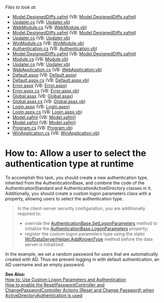 <!-- default file list -->
*Files to look at*:

* [Model.DesignedDiffs.xafml](./CS/Solution73.Module.Web/Model.DesignedDiffs.xafml) (VB: [Model.DesignedDiffs.xafml](./VB/Solution73.Module.Web/Model.DesignedDiffs.xafml))
* [Updater.cs](./CS/Solution73.Module.Web/Updater.cs) (VB: [Updater.vb](./VB/Solution73.Module.Web/Updater.vb))
* [WebModule.cs](./CS/Solution73.Module.Web/WebModule.cs) (VB: [WebModule.vb](./VB/Solution73.Module.Web/WebModule.vb))
* [Model.DesignedDiffs.xafml](./CS/Solution73.Module.Win/Model.DesignedDiffs.xafml) (VB: [Model.DesignedDiffs.xafml](./VB/Solution73.Module.Win/Model.DesignedDiffs.xafml))
* [Updater.cs](./CS/Solution73.Module.Win/Updater.cs) (VB: [Updater.vb](./VB/Solution73.Module.Win/Updater.vb))
* [WinModule.cs](./CS/Solution73.Module.Win/WinModule.cs) (VB: [WinModule.vb](./VB/Solution73.Module.Win/WinModule.vb))
* [Authentication.cs](./CS/Solution73.Module/Authentication.cs) (VB: [Authentication.vb](./VB/Solution73.Module/Authentication.vb))
* [Model.DesignedDiffs.xafml](./CS/Solution73.Module/Model.DesignedDiffs.xafml) (VB: [Model.DesignedDiffs.xafml](./VB/Solution73.Module/Model.DesignedDiffs.xafml))
* [Module.cs](./CS/Solution73.Module/Module.cs) (VB: [Module.vb](./VB/Solution73.Module/Module.vb))
* [Updater.cs](./CS/Solution73.Module/Updater.cs) (VB: [Updater.vb](./VB/Solution73.Module/Updater.vb))
* [WebApplication.cs](./CS/Solution73.Web/ApplicationCode/WebApplication.cs) (VB: [WebApplication.vb](./VB/Solution73.Web/ApplicationCode/WebApplication.vb))
* [Default.aspx](./CS/Solution73.Web/Default.aspx) (VB: [Default.aspx](./VB/Solution73.Web/Default.aspx))
* [Default.aspx.cs](./CS/Solution73.Web/Default.aspx.cs) (VB: [Default.aspx.vb](./VB/Solution73.Web/Default.aspx.vb))
* [Error.aspx](./CS/Solution73.Web/Error.aspx) (VB: [Error.aspx](./VB/Solution73.Web/Error.aspx))
* [Error.aspx.cs](./CS/Solution73.Web/Error.aspx.cs) (VB: [Error.aspx.vb](./VB/Solution73.Web/Error.aspx.vb))
* [Global.asax](./CS/Solution73.Web/Global.asax) (VB: [Global.asax](./VB/Solution73.Web/Global.asax))
* [Global.asax.cs](./CS/Solution73.Web/Global.asax.cs) (VB: [Global.asax.vb](./VB/Solution73.Web/Global.asax.vb))
* [Login.aspx](./CS/Solution73.Web/Login.aspx) (VB: [Login.aspx](./VB/Solution73.Web/Login.aspx))
* [Login.aspx.cs](./CS/Solution73.Web/Login.aspx.cs) (VB: [Login.aspx.vb](./VB/Solution73.Web/Login.aspx.vb))
* [Model.xafml](./CS/Solution73.Web/Model.xafml) (VB: [Model.xafml](./VB/Solution73.Web/Model.xafml))
* [Model.xafml](./CS/Solution73.Win/Model.xafml) (VB: [Model.xafml](./VB/Solution73.Win/Model.xafml))
* [Program.cs](./CS/Solution73.Win/Program.cs) (VB: [Program.vb](./VB/Solution73.Win/Program.vb))
* [WinApplication.cs](./CS/Solution73.Win/WinApplication.cs) (VB: [WinApplication.vb](./VB/Solution73.Win/WinApplication.vb))
<!-- default file list end -->
# How to: Allow a user to select the authentication type at runtime


To accomplish this task, you should create a new authentication type, inherited from the AuthenticationBase, and combine the code of the AuthenticationStandard and AuthenticationActiveDirectory classes in it. Additionally, you should create a custom logon parameters class with a property, allowing users to select the authentication type.

>In the client-server security configuration, you are additionally required to:  
>- override the [AuthenticationBase.SetLogonParameters](https://documentation.devexpress.com/eXpressAppFramework/DevExpress.ExpressApp.Security.AuthenticationBase.SetLogonParameters.method) method to initialize the [AuthenticationBase.LogonParameters](https://documentation.devexpress.com/eXpressAppFramework/DevExpress.ExpressApp.Security.AuthenticationBase.LogonParameters.property) property;
>- register the custom logon parameters type using the static [WcfDataServerHelper.AddKnownType](https://documentation.devexpress.com/eXpressAppFramework/DevExpress.ExpressApp.Security.ClientServer.Wcf.WcfDataServerHelper.AddKnownType.method) method before the data server is initialized.

In the example, we set a random password for users that are automatically created with AD. Thus we prevent logging in with default authentication, an AD username and an empty password. 

<strong>See Also:</strong>  
[How to: Use Custom Logon Parameters and Authentication](https://documentation.devexpress.com/eXpressAppFramework/112982/Task-Based-Help/Security/How-to-Use-Custom-Logon-Parameters-and-Authentication)  
[How to enable the ResetPasswordController and ChangePasswordController Actions (Reset and Change Password) when ActiveDirectoryAuthentication is used](https://www.devexpress.com/Support/Center/p/Q478325)


